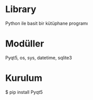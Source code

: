 # Library

Python ile basit bir kütüphane programı

# Modüller

Pyqt5, os, sys, datetime, sqlite3

# Kurulum

$ pip install Pyqt5

